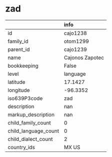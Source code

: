 # zad
|                      | info            |
|:---------------------|:----------------|
| id                   | cajo1238        |
| family_id            | otom1299        |
| parent_id            | cajo1239        |
| name                 | Cajonos Zapotec |
| bookkeeping          | False           |
| level                | language        |
| latitude             | 17.1427         |
| longitude            | -96.3352        |
| iso639P3code         | zad             |
| description          | nan             |
| markup_description   | nan             |
| child_family_count   | 0               |
| child_language_count | 0               |
| child_dialect_count  | 2               |
| country_ids          | MX US           |